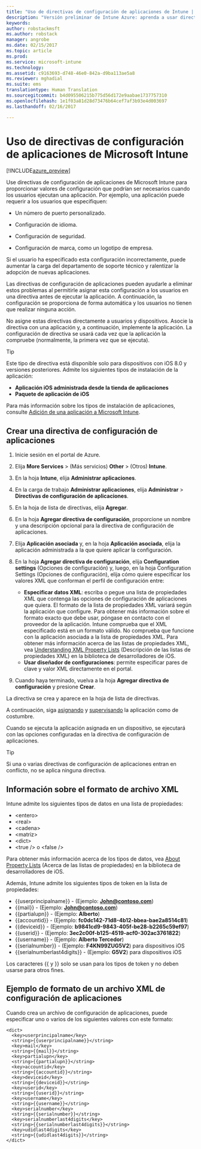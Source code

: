 ```yaml
---
title: "Uso de directivas de configuración de aplicaciones de Intune | Versión preliminar de Intune Azure | Microsoft Docs"
description: "Versión preliminar de Intune Azure: aprenda a usar directivas de configuración de aplicaciones para proporcionar datos de configuración a una aplicación de iOS, cuando se ejecuta."
keywords: 
author: robstackmsft
ms.author: robstack
manager: angrobe
ms.date: 02/15/2017
ms.topic: article
ms.prod: 
ms.service: microsoft-intune
ms.technology: 
ms.assetid: c9163693-d748-46e0-842a-d9ba113ae5a8
ms.reviewer: mghadial
ms.suite: ems
translationtype: Human Translation
ms.sourcegitcommit: b4d095506215b775d56d172e9aabae1737757310
ms.openlocfilehash: 1e1f03a81d28d73476b64cef7af3b93e4d003697
ms.lasthandoff: 02/16/2017

---
```


# <a name="how-to-use-microsoft-intune-app-configuration-policies"></a>Uso de directivas de configuración de aplicaciones de Microsoft Intune

[!INCLUDE[azure_preview](../includes/azure_preview.md)]

Use directivas de configuración de aplicaciones de Microsoft Intune para proporcionar valores de configuración que podrían ser necesarios cuando los usuarios ejecutan una aplicación. Por ejemplo, una aplicación puede requerir a los usuarios que especifiquen:

-   Un número de puerto personalizado.

-   Configuración de idioma.

-   Configuración de seguridad.

-   Configuración de marca, como un logotipo de empresa.

Si el usuario ha especificado esta configuración incorrectamente, puede aumentar la carga del departamento de soporte técnico y ralentizar la adopción de nuevas aplicaciones.

Las directivas de configuración de aplicaciones pueden ayudarle a eliminar estos problemas al permitirle asignar esta configuración a los usuarios en una directiva antes de ejecutar la aplicación. A continuación, la configuración se proporciona de forma automática y los usuarios no tienen que realizar ninguna acción.

No asigne estas directivas directamente a usuarios y dispositivos. Asocie la directiva con una aplicación y, a continuación, implemente la aplicación. La configuración de directiva se usará cada vez que la aplicación la compruebe (normalmente, la primera vez que se ejecuta).

> [!TIP]
> Este tipo de directiva está disponible solo para dispositivos con iOS 8.0 y versiones posteriores. Admite los siguientes tipos de instalación de la aplicación:
>
> -   **Aplicación iOS administrada desde la tienda de aplicaciones**
> -   **Paquete de aplicación de iOS**
>
> Para más información sobre los tipos de instalación de aplicaciones, consulte [Adición de una aplicación a Microsoft Intune](/intune-azure/manage-apps/add-apps).

## <a name="create-an-app-configuration-policy"></a>Crear una directiva de configuración de aplicaciones

1. Inicie sesión en el portal de Azure.
2. Elija **More Services** >  (Más servicios) **Other** >  (Otros) **Intune**.
3. En la hoja **Intune**, elija **Administrar aplicaciones**.
1.  En la carga de trabajo **Administrar aplicaciones**, elija **Administrar** > **Directivas de configuración de aplicaciones**.

2.  En la hoja de lista de directivas, elija **Agregar**.

3.  En la hoja **Agregar directiva de configuración**, proporcione un nombre y una descripción opcional para la directiva de configuración de aplicaciones.
4.  Elija **Aplicación asociada** y, en la hoja **Aplicación asociada**, elija la aplicación administrada a la que quiere aplicar la configuración.
5.  En la hoja **Agregar directiva de configuración**, elija **Configuration settings** (Opciones de configuración) y, luego, en la hoja Configuration Settings (Opciones de configuración), elija cómo quiere especificar los valores XML que conforman el perfil de configuración entre:
    - **Especificar datos XML**: escriba o pegue una lista de propiedades XML que contenga las opciones de configuración de aplicaciones que quiera. El formato de la lista de propiedades XML variará según la aplicación que configure. Para obtener más información sobre el formato exacto que debe usar, póngase en contacto con el proveedor de la aplicación.
    Intune comprueba que el XML especificado está en un formato válido. No comprueba que funcione con la aplicación asociada a la lista de propiedades XML.
    Para obtener más información acerca de las listas de propiedades XML, vea [Understanding XML Property Lists](https://developer.apple.com/library/ios/documentation/Cocoa/Conceptual/PropertyLists/UnderstandXMLPlist/UnderstandXMLPlist.html) (Descripción de las listas de propiedades XML) en la biblioteca de desarrolladores de iOS.
    - **Usar diseñador de configuraciones**: permite especificar pares de clave y valor XML directamente en el portal.
8. Cuando haya terminado, vuelva a la hoja **Agregar directiva de configuración** y presione **Crear**.

La directiva se crea y aparece en la hoja de lista de directivas.

A continuación, siga [asignando](deploy-apps.md) y [supervisando](monitor-apps.md) la aplicación como de costumbre.

Cuando se ejecuta la aplicación asignada en un dispositivo, se ejecutará con las opciones configuradas en la directiva de configuración de aplicaciones.

> [!TIP]
> Si una o varias directivas de configuración de aplicaciones entran en conflicto, no se aplica ninguna directiva.

## <a name="information-about-the-xml-file-format"></a>Información sobre el formato de archivo XML

Intune admite los siguientes tipos de datos en una lista de propiedades:

- &lt;entero&gt;
- &lt;real&gt;
- &lt;cadena&gt;
- &lt;matriz&gt;
- &lt;dict&gt;
- &lt;true /&gt; o &lt;false /&gt;

Para obtener más información acerca de los tipos de datos, vea [About Property Lists](https://developer.apple.com/library/ios/documentation/Cocoa/Conceptual/PropertyLists/AboutPropertyLists/AboutPropertyLists.html) (Acerca de las listas de propiedades) en la biblioteca de desarrolladores de iOS.

Además, Intune admite los siguientes tipos de token en la lista de propiedades:
- \{\{userprincipalname\}\} - (Ejemplo: **John@contoso.com**)
- \{\{mail\}\} - (Ejemplo: **John@contoso.com**)
- \{\{partialupn\}\} - (Ejemplo: **Alberto**)
- \{\{accountid\}\} - (Ejemplo: **fc0dc142-71d8-4b12-bbea-bae2a8514c81**)
- \{\{deviceid\}\} - (Ejemplo: **b9841cd9-9843-405f-be28-b2265c59ef97**)
- \{\{userid\}\} - (Ejemplo: **3ec2c00f-b125-4519-acf0-302ac3761822**)
- \{\{username\}\} - (Ejemplo: **Alberto Tercedor**)
- \{\{serialnumber\}\} - (Ejemplo: **F4KN99ZUG5V2**) para dispositivos iOS
- \{\{serialnumberlast4digits\}\} - (Ejemplo: **G5V2**) para dispositivos iOS

Los caracteres \{\{ y \}\} solo se usan para los tipos de token y no deben usarse para otros fines.





## <a name="example-format-for-an-app-configuration-xml-file"></a>Ejemplo de formato de un archivo XML de configuración de aplicaciones

Cuando crea un archivo de configuración de aplicaciones, puede especificar uno o varios de los siguientes valores con este formato:

```
<dict>
  <key>userprincipalname</key>
  <string>{{userprincipalname}}</string>
  <key>mail</key>
  <string>{{mail}}</string>
  <key>partialupn</key>
  <string>{{partialupn}}</string>
  <key>accountid</key>
  <string>{{accountid}}</string>
  <key>deviceid</key>
  <string>{{deviceid}}</string>
  <key>userid</key>
  <string>{{userid}}</string>
  <key>username</key>
  <string>{{username}}</string>
  <key>serialnumber</key>
  <string>{{serialnumber}}</string>
  <key>serialnumberlast4digits</key>
  <string>{{serialnumberlast4digits}}</string>
  <key>udidlast4digits</key>
  <string>{{udidlast4digits}}</string>
</dict>

```


